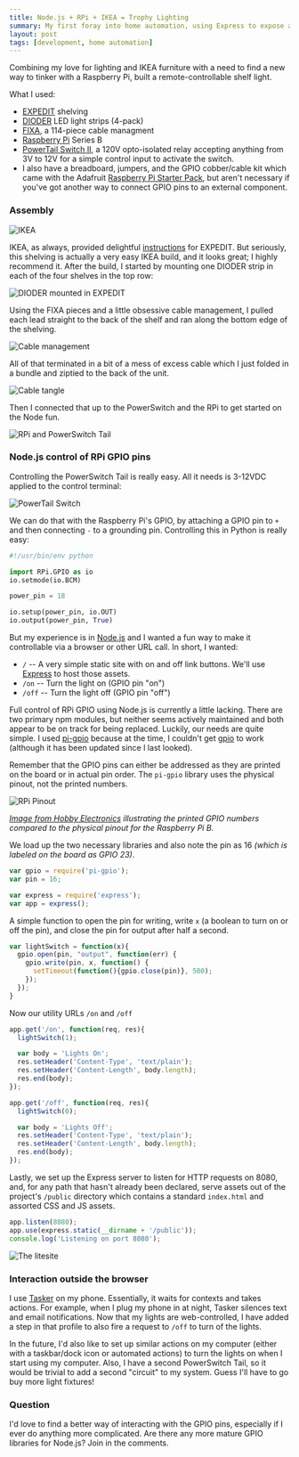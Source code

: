 ```yaml
---
title: Node.js + RPi + IKEA = Trophy Lighting
summary: My first foray into home automation, using Express to expose an API to control a set of shelf lights.
layout: post
tags: [development, home automation]
---
```


Combining my love for lighting and IKEA furniture with a need to find a new way to tinker with a Raspberry Pi, built a remote-controllable shelf light.

What I used:

* [EXPEDIT](http://www.ikea.com/us/en/catalog/products/60255588/#/10103088) shelving
* [DIODER](http://www.ikea.com/us/en/catalog/products/20119418) LED light strips (4-pack)
* [FIXA](http://www.ikea.com/us/en/catalog/products/60169251/), a 114-piece cable managment
* [Raspberry Pi](http://www.adafruit.com/products/998) Series B
* [PowerTail Switch II](https://www.adafruit.com/products/268), a 120V opto-isolated relay accepting anything from 3V to 12V for a simple control input to activate the switch.
* I also have a breadboard, jumpers, and the GPIO cobber/cable kit which came with the Adafruit [Raspberry Pi Starter Pack](http://www.adafruit.com/products/1014), but aren't necessary if you've got another way to connect GPIO pins to an external component.

### Assembly

![IKEA][IKEA]

IKEA, as always, provided delightful
[instructions](http://www.ikea.com/us/en/assembly_instructions/expedit-shelving-unit__AA-573046-2_pub.pdf)
for EXPEDIT. But seriously, this shelving is actually a very easy IKEA build,
and it looks great; I highly recommend it. After the build, I started by
mounting one DIODER strip in each of the four shelves in the top row:

![DIODER mounted in EXPEDIT][DIODER]

Using the FIXA pieces and a little obsessive cable management, I pulled each
lead straight to the back of the shelf and ran along the bottom edge of the
shelving.

![Cable management][Cable management]

All of that terminated in a bit of a mess of excess cable which I just folded in
a bundle and ziptied to the back of the unit.

![Cable tangle][Cable tangle]

Then I connected that up to the PowerSwitch and the RPi to get started on the
Node fun.

![RPi and PowerSwitch Tail][RPiPST]

### Node.js control of RPi GPIO pins

Controlling the PowerSwitch Tail is really easy. All it needs is 3-12VDC applied
to the control terminal:

![PowerTail Switch][PowerTail Switch]

We can do that with the Raspberry Pi's GPIO, by attaching a GPIO pin to `+` and
then connecting `-` to a grounding pin. Controlling this in Python is really
easy:

``` python
#!/usr/bin/env python

import RPi.GPIO as io
io.setmode(io.BCM)

power_pin = 18

io.setup(power_pin, io.OUT)
io.output(power_pin, True)
```

But my experience is in [Node.js](http://nodejs.org) and I wanted a fun way to
make it controllable via a browser or other URL call. In short, I wanted:

* `/` -- A very simple static site with on and off link buttons. We'll use [Express](http://expressjs.com/) to host those assets.
* `/on` -- Turn the light on (GPIO pin "on")
* `/off` -- Turn the light off (GPIO pin "off")

Full control of RPi GPIO using Node.js is currently a little lacking. There are
two primary npm modules, but neither seems actively maintained and both appear
to be on track for being replaced. Luckily, our needs are quite simple. I used
[pi-gpio](https://npmjs.org/package/pi-gpio) because at the time, I couldn't get
[gpio](https://npmjs.org/package/gpio) to work (although it has been updated
since I last looked).

Remember that the GPIO pins can either be addressed as they are printed on the
board or in actual pin order. The `pi-gpio` library uses the physical pinout,
not the printed numbers.

![RPi Pinout][RPi Pinout]

_[Image from Hobby Electronics](http://www.hobbytronics.co.uk/raspberry-pi-gpio-pinout) illustrating the printed GPIO numbers compared to the physical pinout for the Raspberry Pi B._

We load up the two necessary libraries and also note the pin as 16
_(which is labeled on the board as GPIO 23)_.

``` js
var gpio = require('pi-gpio');
var pin = 16;

var express = require('express');
var app = express();
```

A simple function to open the pin for writing, write `x` (a boolean to turn on
or off the pin), and close the pin for output after half a second.

``` js
var lightSwitch = function(x){
  gpio.open(pin, "output", function(err) {
    gpio.write(pin, x, function() {
      setTimeout(function(){gpio.close(pin)}, 500);
    });
  });
}
```

Now our utility URLs `/on` and `/off`

``` js
app.get('/on', function(req, res){
  lightSwitch(1);

  var body = 'Lights On';
  res.setHeader('Content-Type', 'text/plain');
  res.setHeader('Content-Length', body.length);
  res.end(body);
});

app.get('/off', function(req, res){
  lightSwitch(0);

  var body = 'Lights Off';
  res.setHeader('Content-Type', 'text/plain');
  res.setHeader('Content-Length', body.length);
  res.end(body);
});
```

Lastly, we set up the Express server to listen for HTTP requests on 8080, and,
for any path that hasn't already been declared, serve assets out of the
project's `/public` directory which contains a standard `index.html` and
assorted CSS and JS assets.

``` js
app.listen(8080);
app.use(express.static(__dirname + '/public'));
console.log('Listening on port 8080');
```

![The litesite][The litesite]

### Interaction outside the browser

I use
[Tasker](https://play.google.com/store/apps/details?id=net.dinglisch.android.taskerm&hl=en)
on my phone. Essentially, it waits for contexts and takes actions. For example,
when I plug my phone in at night, Tasker silences text and email notifications.
Now that my lights are web-controlled, I have added a step in that profile to
also fire a request to `/off` to turn of the lights.

In the future, I'd also like to set up similar actions on my computer (either
with a taskbar/dock icon or automated actions) to turn the lights on when I
start using my computer. Also, I have a second PowerSwitch Tail, so it would be
trivial to add a second "circuit" to my system. Guess I'll have to go buy more
light fixtures!

### Question

I'd love to find a better way of interacting with the GPIO pins, especially if I
ever do anything more complicated. Are there any more mature GPIO libraries for
Node.js? Join in the comments.


[DIODER]: /assets/blog/ikea-rpi/dsc_1332.jpg
[Cable management]: /assets/blog/ikea-rpi/dsc_1346.jpg
[Cable tangle]: /assets/blog/ikea-rpi/dsc_1349.jpg
[RPiPST]: /assets/blog/ikea-rpi/dsc_1352.jpg
[PowerTail Switch]: /assets/blog/ikea-rpi/dsc_1353.jpg
[RPi Pinout]: /assets/blog/ikea-rpi/gpio-pinout-rev2.jpg
[The litesite]: /assets/blog/ikea-rpi/lightsite.png
[IKEA]: /assets/blog/ikea-rpi/ikea.png
